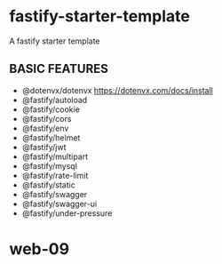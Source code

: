 # fastify-starter-template

A fastify starter template 

## BASIC FEATURES

- @dotenvx/dotenvx https://dotenvx.com/docs/install
- @fastify/autoload
- @fastify/cookie
- @fastify/cors
- @fastify/env
- @fastify/helmet
- @fastify/jwt
- @fastify/multipart
- @fastify/mysql
- @fastify/rate-limit
- @fastify/static
- @fastify/swagger
- @fastify/swagger-ui
- @fastify/under-pressure


# web-09
